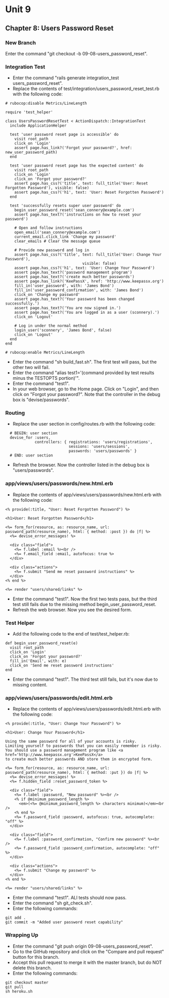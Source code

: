 # Unit 9
## Chapter 8: Users Password Reset

### New Branch
Enter the command "git checkout -b 09-08-users_password_reset".

### Integration Test
* Enter the command "rails generate integration_test users_password_reset".
* Replace the contents of test/integration/users_password_reset_test.rb with the following code:
```
# rubocop:disable Metrics/LineLength

require 'test_helper'

class UsersPasswordResetTest < ActionDispatch::IntegrationTest
  include ApplicationHelper

  test 'user password reset page is accessible' do
    visit root_path
    click_on 'Login'
    assert page.has_link?('Forgot your password?', href: new_user_password_path)
  end

  test 'user password reset page has the expected content' do
    visit root_path
    click_on 'Login'
    click_on 'Forgot your password?'
    assert page.has_css?('title', text: full_title('User: Reset Forgotten Password'), visible: false)
    assert page.has_css?('h1', text: 'User: Reset Forgotten Password')
  end

  test 'successfully resets super user password' do
    begin_user_password_reset('sean_connery@example.com')
    assert page.has_text?('instructions on how to reset your password')

    # Open and follow instructions
    open_email('sean_connery@example.com')
    current_email.click_link 'Change my password'
    clear_emails # Clear the message queue

    # Provide new password and log in
    assert page.has_css?('title', text: full_title('User: Change Your Password'),
                                  visible: false)
    assert page.has_css?('h1', text: 'User: Change Your Password')
    assert page.has_text?('password management program')
    assert page.has_text?('create much better passwords')
    assert page.has_link?('KeePassX', href: 'http://www.keepassx.org')
    fill_in('user_password', with: 'James Bond')
    fill_in('user_password_confirmation', with: 'James Bond')
    click_on 'Change my password'
    assert page.has_text?('Your password has been changed successfully.')
    assert page.has_text?('You are now signed in.')
    assert page.has_text?('You are logged in as a user (sconnery).')
    click_on 'Logout'

    # Log in under the normal method
    login_user('sconnery', 'James Bond', false)
    click_on 'Logout'
  end
end

# rubocop:enable Metrics/LineLength
```
* Enter the command "sh build_fast.sh".  The first test will pass, but the other two will fail.
* Enter the command "alias test1='(command provided by test results minus the TESTOPTS portion)'".
* Enter the command "test1".
* In your web browser, go to the Home page.  Click on "Login", and then click on "Forgot your password?".  Note that the controller in the debug box is "devise/passwords".

### Routing
* Replace the user section in config/routes.rb with the following code:
```
  # BEGIN: user section
  devise_for :users,
             controllers: { registrations: 'users/registrations',
                            sessions: 'users/sessions',
                            passwords: 'users/passwords' }
  # END: user section
```
* Refresh the browser.  Now the controller listed in the debug box is "users/passwords".


### app/views/users/passwords/new.html.erb
* Replace the contents of app/views/users/passwords/new.html.erb with the following code:
```
<% provide(:title, "User: Reset Forgotten Password") %>

<h1>User: Reset Forgotten Password</h1>

<%= form_for(resource, as: resource_name, url: password_path(resource_name), html: { method: :post }) do |f| %>
  <%= devise_error_messages! %>

  <div class="field">
    <%= f.label :email %><br />
    <%= f.email_field :email, autofocus: true %>
  </div>

  <div class="actions">
    <%= f.submit "Send me reset password instructions" %>
  </div>
<% end %>

<%= render "users/shared/links" %>
```
* Enter the command "test1".  Now the first two tests pass, but the third test still fails due to the missing method begin_user_password_reset.
* Refresh the web browser.  Now you see the desired form.

### Test Helper
* Add the following code to the end of test/test_helper.rb:
```
def begin_user_password_reset(e)
  visit root_path
  click_on 'Login'
  click_on 'Forgot your password?'
  fill_in('Email', with: e)
  click_on 'Send me reset password instructions'
end
```
* Enter the command "test1".  The third test still fails, but it's now due to missing content.

### app/views/users/passwords/edit.html.erb
* Replace the contents of app/views/users/passwords/edit.html.erb with the following code:
```
<% provide(:title, "User: Change Your Password") %>

<h1>User: Change Your Password</h1>

Using the same password for all of your accounts is risky.
Limiting yourself to passwords that you can easily remember is risky.
You should use a password management program like <a href='http://www.keepassx.org'>KeePassX</a>
to create much better passwords AND store them in encrypted form.

<%= form_for(resource, as: resource_name, url: password_path(resource_name), html: { method: :put }) do |f| %>
  <%= devise_error_messages! %>
  <%= f.hidden_field :reset_password_token %>

  <div class="field">
    <%= f.label :password, "New password" %><br />
    <% if @minimum_password_length %>
      <em>(<%= @minimum_password_length %> characters minimum)</em><br />
    <% end %>
    <%= f.password_field :password, autofocus: true, autocomplete: "off" %>
  </div>

  <div class="field">
    <%= f.label :password_confirmation, "Confirm new password" %><br />
    <%= f.password_field :password_confirmation, autocomplete: "off" %>
  </div>

  <div class="actions">
    <%= f.submit "Change my password" %>
  </div>
<% end %>

<%= render "users/shared/links" %>
```
* Enter the command "test1".  ALl tests should now pass.
* Enter the command "sh git_check.sh".
* Enter the following commands:
```
git add .
git commit -m "Added user password reset capability"
```

### Wrapping Up
* Enter the command "git push origin 09-08-users_password_reset".
* Go to the GitHub repository and click on the "Compare and pull request" button for this branch.
* Accept this pull request to merge it with the master branch, but do NOT delete this branch.
* Enter the following commands:
```
git checkout master
git pull
sh heroku.sh
```
